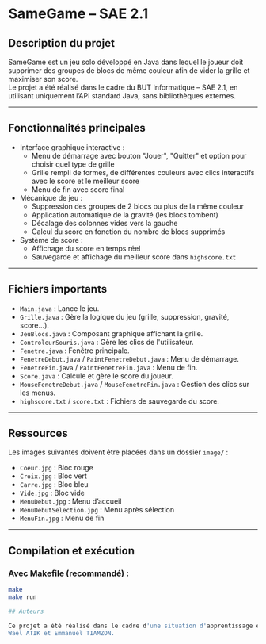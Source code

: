 # SameGame – SAE 2.1

## Description du projet

SameGame est un jeu solo développé en Java dans lequel le joueur doit supprimer des groupes de blocs de même couleur afin de vider la grille et maximiser son score.  
Le projet a été réalisé dans le cadre du BUT Informatique – SAE 2.1, en utilisant uniquement l’API standard Java, sans bibliothèques externes.

---

## Fonctionnalités principales

- Interface graphique interactive :
  - Menu de démarrage avec bouton "Jouer", "Quitter" et option pour choisir quel type de  grille
  - Grille rempli de formes, de différentes couleurs avec clics interactifs avec le score et le meilleur score
  - Menu de fin avec score final
- Mécanique de jeu :
  - Suppression des groupes de 2 blocs ou plus de la même couleur
  - Application automatique de la gravité (les blocs tombent)
  - Décalage des colonnes vides vers la gauche
  - Calcul du score en fonction du nombre de blocs supprimés
- Système de score :
  - Affichage du score en temps réel
  - Sauvegarde et affichage du meilleur score dans `highscore.txt`

---

## Fichiers importants

- `Main.java` : Lance le jeu.  
- `Grille.java` : Gère la logique du jeu (grille, suppression, gravité, score...).  
- `JeuBlocs.java` : Composant graphique affichant la grille.  
- `ControleurSouris.java` : Gère les clics de l'utilisateur.  
- `Fenetre.java` : Fenêtre principale.  
- `FenetreDebut.java` / `PaintFenetreDebut.java` : Menu de démarrage.  
- `FenetreFin.java` / `PaintFenetreFin.java` : Menu de fin.  
- `Score.java` : Calcule et gère le score du joueur.  
- `MouseFenetreDebut.java` / `MouseFenetreFin.java` : Gestion des clics sur les menus.  
- `highscore.txt` / `score.txt` : Fichiers de sauvegarde du score.

---

## Ressources

Les images suivantes doivent être placées dans un dossier `image/` :

- `Coeur.jpg` : Bloc rouge  
- `Croix.jpg` : Bloc vert  
- `Carre.jpg` : Bloc bleu  
- `Vide.jpg` : Bloc vide 
- `MenuDebut.jpg` : Menu d’accueil
- `MenuDebutSelection.jpg` : Menu après sélection
- `MenuFin.jpg` : Menu de fin

---

## Compilation et exécution

### Avec Makefile (recommandé) :

```bash
make
make run

## Auteurs

Ce projet a été réalisé dans le cadre d'une situation d'apprentissage et d'évaluation au sein de la formation de BUT informatique à Fontainebleau avec comme auteurs :
Wael ATIK et Emmanuel TIAMZON.
